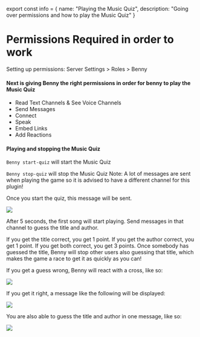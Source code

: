 export const info = {
    name: "Playing the Music Quiz",
    description: "Going over permissions and how to play the Music Quiz"
}

<PageToolBar title="Music Quiz" />

# Permissions Required in order to work
<Alert style="warn">Setting up permissions: Server Settings > Roles > Benny</Alert>

#### Next is giving Benny the right permissions in order for benny to play the Music Quiz
- Read Text Channels & See Voice Channels
- Send Messages 
- Connect 
- Speak 
- Embed Links
- Add Reactions


#### Playing and stopping the Music Quiz
``Benny start-quiz`` will start the Music Quiz

``Benny stop-quiz`` will stop the Music Quiz
<Alert style="destructive">Note: A lot of messages are sent when playing the game so it is advised to have a different channel for this plugin!</Alert>

Once you start the quiz, this message will be sent.

![](/docs/musicquiz/intro.png)

After 5 seconds, the first song will start playing. Send messages in that channel to guess the title and author. 

If you get the title correct, you get 1 point. If you get the author correct, you get 1 point. If you get both correct, you get 3 points. Once somebody has guessed the title, Benny will stop other users also guessing that title, which makes the game a race to get it as quickly as you can!

If you get a guess wrong, Benny will react with a cross, like so:

![](/docs/musicquiz/wrong_guess.png)

If you get it right, a message like the following will be displayed:

![](/docs/musicquiz/right_guess.png)

You are also able to guess the title and author in one message, like so:

![](/docs/musicquiz/two_in_one.png)

